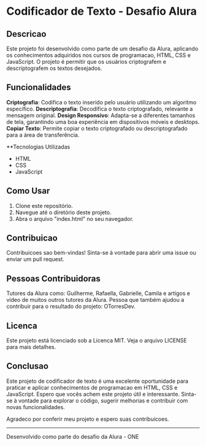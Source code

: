 # Codificador de Texto - Desafio Alura

## Descricao
Este projeto foi desenvolvido como parte de um desafio da Alura, aplicando os conhecimentos adquiridos nos cursos de programacao, HTML, CSS e JavaScript.
O projeto é permitir que os usuários criptografem e descriptografem os textos desejados.

## Funcionalidades
**Criptografia**: Codifica o texto inserido pelo usuário utilizando um algoritmo específico.
**Descriptografia**: Decodifica o texto criptografado, relevante a mensagem original.
**Design Responsivo**: Adapta-se a diferentes tamanhos de tela, garantindo uma boa experiência em dispositivos móveis e desktops. 
**Copiar Texto**: Permite copiar o texto criptografado ou descriptografado para a área de transferência.

**Tecnologias Utilizadas
- HTML
- CSS
- JavaScript

## Como Usar
1. Clone este repositório.
2. Navegue até o diretório deste projeto.
3. Abra o arquivo "index.html" no seu navegador.

## Contribuicao
Contribuicoes sao bem-vindas! Sinta-se à vontade para abrir uma issue ou enviar um pull request.

## Pessoas Contribuidoras
Tutores da Alura como: Guilherme, Rafaella, Gabrielle, Camila e artigos e vídeo de muitos outros tutores da Alura.
Pessoa que também ajudou a contribuir para o resultado do projeto: OTorresDev.

## Licenca
Este projeto está licenciado sob a Licenca MIT. Veja o arquivo LICENSE para mais detalhes.

## Conclusao
Este projeto de codificador de texto é uma excelente oportunidade para praticar e aplicar conhecimentos de programacao em HTML, CSS e JavaScript.
Espero que vocês achem este projeto útil e interessante.
Sinta-se à vontade para explorar o código, sugerir melhorias e contribuir com novas funcionalidades. 

Agradeco por conferir meu projeto e espero suas contribuicoes.

---
Desenvolvido como parte do desafio da Alura - ONE
   

